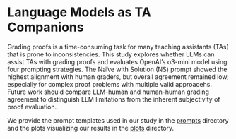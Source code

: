 # Language Models as TA Companions
Grading proofs is a time-consuming task for many teaching assistants (TAs) that is prone to inconsistencies. This study explores whether LLMs can assist TAs with grading proofs and evaluates OpenAI’s o3-mini model using four prompting strategies. The Naïve with Solution (NS) prompt showed the highest alignment with human graders, but overall agreement remained low, especially for complex proof problems with multiple valid approacehs. Future work should compare LLM-human and human-human grading agreement to distinguish LLM limitations from the inherent subjectivity of proof evaluation.

We provide the prompt templates used in our study in the [prompts](prompts) directory and the plots visualizing our results in the [plots](plots) directory.